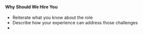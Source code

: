 #### Why Should We Hire You
- Reiterate what you know about the role
- Describe how your experience can address those challenges
- 

<!--stackedit_data:
eyJoaXN0b3J5IjpbLTk3MzAyMTE3M119
-->